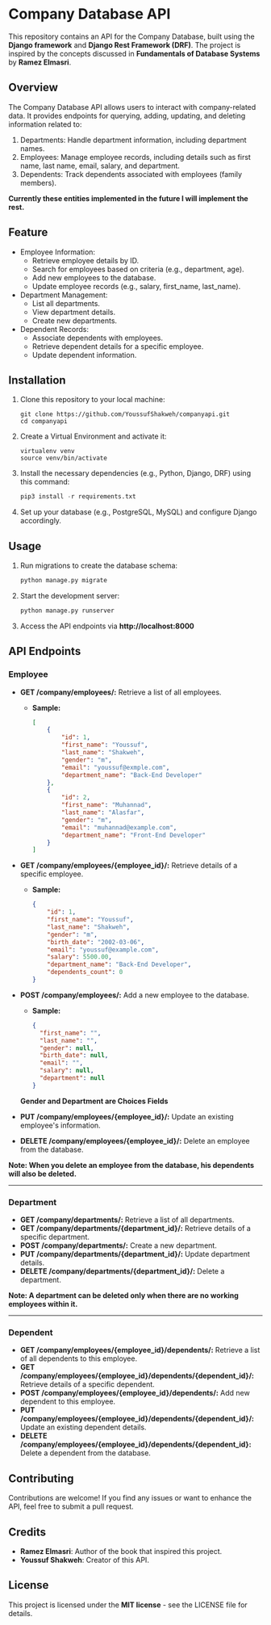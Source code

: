 # Company Database API
This repository contains an API for the Company Database, built using the **Django framework** and **Django Rest Framework (DRF)**. The project is inspired by the concepts discussed in **Fundamentals of Database Systems** by **Ramez Elmasri**.

## Overview
The Company Database API allows users to interact with company-related data. It provides endpoints for querying, adding, updating, and deleting information related to:

1. Departments: Handle department information, including department names.
2. Employees: Manage employee records, including details such as first name, last name, email, salary, and department.
3. Dependents: Track dependents associated with employees (family members).

**Currently these entities implemented in the future I will implement the rest.**

## Feature
- Employee Information:
  - Retrieve employee details by ID.
  - Search for employees based on criteria (e.g., department, age).
  - Add new employees to the database.
  - Update employee records (e.g., salary, first_name, last_name).
- Department Management:
  - List all departments.
  - View department details.
  - Create new departments.
- Dependent Records:
  - Associate dependents with employees.
  - Retrieve dependent details for a specific employee.
  - Update dependent information.

## Installation
1. Clone this repository to your local machine:
	```
	git clone https://github.com/YoussufShakweh/companyapi.git
	cd companyapi
	```
2. Create a Virtual Environment and activate it:
	```
	virtualenv venv
	source venv/bin/activate
	```
3. Install the necessary dependencies (e.g., Python, Django, DRF) using this command:
	```python
	pip3 install -r requirements.txt
	```
4. Set up your database (e.g., PostgreSQL, MySQL) and configure Django accordingly.

## Usage
1. Run migrations to create the database schema:
	```python
	python manage.py migrate
	```
2. Start the development server:
	```python
	python manage.py runserver
	```
3. Access the API endpoints via **http://localhost:8000**

## API Endpoints

### Employee
- **GET /company/employees/:** Retrieve a list of all employees.
	- **Sample:**
		```json
	 	[
		    {
		        "id": 1,
		        "first_name": "Youssuf",
		        "last_name": "Shakweh",
		        "gender": "m",
		        "email": "youssuf@exmple.com",
		        "department_name": "Back-End Developer"
		    },
		    {
		        "id": 2,
		        "first_name": "Muhannad",
		        "last_name": "Alasfar",
		        "gender": "m",
		        "email": "muhannad@example.com",
		        "department_name": "Front-End Developer"
		    }
	 	]
 		```
- **GET /company/employees/{employee_id}/:** Retrieve details of a specific employee.
	- **Sample:**
		```json
		{
			"id": 1,
			"first_name": "Youssuf",
			"last_name": "Shakweh",
			"gender": "m",
			"birth_date": "2002-03-06",
			"email": "youssuf@example.com",
			"salary": 5500.00,
			"department_name": "Back-End Developer",
			"dependents_count": 0
		}
		```
- **POST /company/employees/:** Add a new employee to the database.
  	- **Sample:**
  	  ```json
	  {
	    "first_name": "",
	    "last_name": "",
	    "gender": null,
	    "birth_date": null,
	    "email": "",
	    "salary": null,
	    "department": null
	  }
	  ```
  	**Gender and Department are Choices Fields**
   
- **PUT /company/employees/{employee_id}/:** Update an existing employee's information.
- **DELETE /company/employees/{employee_id}/:** Delete an employee from the database.

**Note: When you delete an employee from the database, his dependents will also be deleted.**

____

### Department
- **GET /company/departments/:** Retrieve a list of all departments.
- **GET /company/departments/{department_id}/:** Retrieve details of a specific department.
- **POST /company/departments/:** Create a new department.
- **PUT /company/departments/{department_id}/:** Update department details.
- **DELETE /company/departments/{department_id}/:** Delete a department.

**Note: A department can be deleted only when there are no working employees within it.**

____

### Dependent
- **GET /company/employees/{employee_id}/dependents/:** Retrieve a list of all dependents to this employee.
- **GET /company/employees/{employee_id}/dependents/{dependent_id}/:** Retrieve details of a specific dependent.
- **POST /company/employees/{employee_id}/dependents/:** Add new dependent to this employee.
- **PUT /company/employees/{employee_id}/dependents/{dependent_id}/:** Update an existing dependent details.
- **DELETE /company/employees/{employee_id}/dependents/{dependent_id}:** Delete a dependent from the database.

## Contributing
Contributions are welcome! If you find any issues or want to enhance the API, feel free to submit a pull request.

## Credits
- **Ramez Elmasri**: Author of the book that inspired this project.
- **Youssuf Shakweh**: Creator of this API.

## License
This project is licensed under the **MIT license** - see the LICENSE file for details. 

